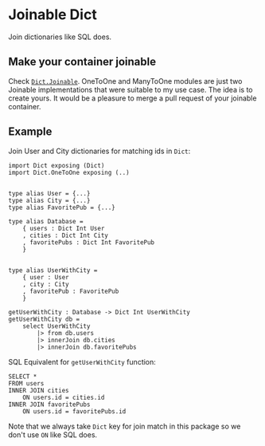 # Joinable Dict

Join dictionaries like SQL does.

## Make your container joinable
Check [`Dict.Joinable`](Dict-Joinable).
OneToOne and ManyToOne modules are just two Joinable implementations that were suitable to my use case.
The idea is to create yours. It would be a pleasure to merge a pull request of your joinable container.

## Example
Join User and City dictionaries for matching ids in `Dict`:

    import Dict exposing (Dict)
    import Dict.OneToOne exposing (..)


    type alias User = {...}
    type alias City = {...}
    type alias FavoritePub = {...}

    type alias Database =
        { users : Dict Int User
        , cities : Dict Int City
        , favoritePubs : Dict Int FavoritePub
        }


    type alias UserWithCity =
        { user : User
        , city : City
        , favoritePub : FavoritePub
        }

    getUserWithCity : Database -> Dict Int UserWithCity
    getUserWithCity db =
        select UserWithCity
            |> from db.users
            |> innerJoin db.cities
            |> innerJoin db.favoritePubs

SQL Equivalent for `getUserWithCity` function:
    
    SELECT *
    FROM users
    INNER JOIN cities
        ON users.id = cities.id
    INNER JOIN favoritePubs
        ON users.id = favoritePubs.id
    
Note that we always take `Dict` key for join match in this package so we don't use `ON` like SQL does.
